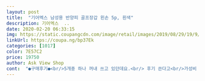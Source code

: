 ```yaml
---
layout: post 
title:  "기어엑스 남성용 반양피 골프장갑 왼손 5p, 흰색" 
description: 기어엑스  ..
date: 2020-02-20 06:33:15 
img: https://static.coupangcdn.com/image/retail/images/2019/08/29/19/9/c667e5dc-f5db-401e-85ce-2169d2b0da30.jpg 
linkUrl: https://coupa.ng/bp37Ek 
categories: [1017] 
color: 7E57C2 
price: 19750 
author: Ask View Shop 
cont:  "●구매후기●<br/>5개중 하나 꺼내 쓰고 있던데요.<br/> 후기 쓴다고<br/>가성비 정말 최고에요.<br/><br/>구매후 오늘현재 23일간 거의 매일 사용중인데<br/>그래두 뭐.<br/> 가성비 좋다고 하네요.<br/><br/>기존 평가들을 보고 정사이즈로 구매했는데 길이는 맞는데 둘레가 조금 타이트하네요.<br/>.<br/><br/>기존에 있던 장갑이 다 달아서 처음으로 구매했습니다.<br/><br/>내구성 정말 좋아요<br/>내구성은 아직 사용 1일차라서 더 써보고 한달리뷰 남기도록 하겠습니다~~ 착용감은 착 달라붙는느낌이라 좋고 미끄럽지 않아서 좋네요<br/>매일 장갑을 칭찬중이네요.<br/><br/>모두 화이팅입니다!!! ♡♡♡<br/>무더위 잘 이겨내 봅시다!<br/>무섭네요~~<br/>사진 찍었더니 뭔가 불편한게 보이긴 하네요.<br/> ㅋㅋ<br/>손 두께가 있는 분들은 한사이즈 크게 주문하시면 맞을것 같습니다~<br/>아직 몇장 남아 있거든요.<br/><br/>올 여름 엄청 더울 거란 얘기가 있는데~<br/>올해 5장이면 쓰겠죠~<br/>와 이제 슬슬 더운데 작년 겨울 별로 안추었어서<br/>운동도 하고!<br/>저는 골프박람회 갔을때 많이 사두어서<br/>저도 담에 구매 할 땐 이 브랜드꺼 함 사보려고요.<br/><br/>혹독하게 사용중인데 그립감도 좋고<br/>" 
---
```

